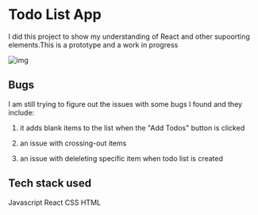 # Todo List App

I did this project to show my understanding of React and other supoorting elements.This is a prototype and a work in progress

![img](todopix.ng)

## Bugs

I am still trying to figure out the issues with some bugs I found and they include:

1. it adds blank items to the list when the "Add Todos" button is clicked

2. an issue with crossing-out items

3. an issue with deleleting specific item when todo list is created

## Tech stack used

Javascript
React
CSS
HTML
